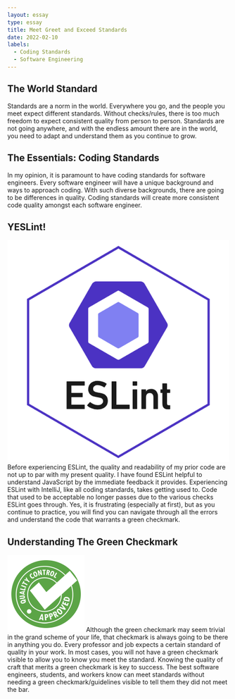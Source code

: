 ```yaml
---
layout: essay
type: essay
title: Meet Greet and Exceed Standards 
date: 2022-02-10
labels:
  - Coding Standards
  - Software Engineering
---
```

## The World Standard
Standards are a norm in the world. Everywhere you go, and the people you meet expect different standards. Without checks/rules, there is too much freedom to expect consistent quality from person to person. Standards are not going anywhere, and with the endless amount there are in the world, you need to adapt and understand them as you continue to grow.

## The Essentials: Coding Standards
In my opinion, it is paramount to have coding standards for software engineers. Every software engineer will have a unique background and ways to approach coding. With such diverse backgrounds, there are going to be differences in quality. Coding standards will create more consistent code quality amongst each software engineer.

## YESLint!
<img class="ui small right floated rounded image" src="../images/eslint.png">
Before experiencing ESLint, the quality and readability of my prior code are not up to par with my present quality. I have found ESLint helpful to understand JavaScript by the immediate feedback it provides. Experiencing ESLint with IntelliJ, like all coding standards, takes getting used to. Code that used to be acceptable no longer passes due to the various checks ESLint goes through. Yes, it is frustrating (especially at first), but as you continue to practice, you will find you can navigate through all the errors and understand the code that warrants a green checkmark.

## Understanding The Green Checkmark
<img class="ui small right floated rounded image" src="../images/check.png">
Although the green checkmark may seem trivial in the grand scheme of your life, that checkmark is always going to be there in anything you do. Every professor and job expects a certain standard of quality in your work. In most cases, you will not have a green checkmark visible to allow you to know you meet the standard. Knowing the quality of craft that merits a green checkmark is key to success. The best software engineers, students, and workers know can meet standards without needing a green checkmark/guidelines visible to tell them they did not meet the bar.


